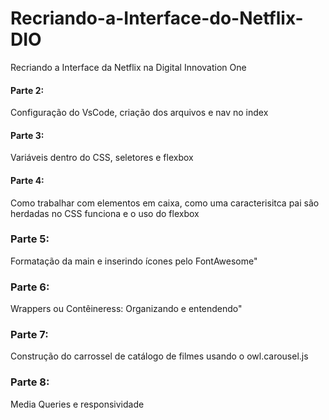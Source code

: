 # Recriando-a-Interface-do-Netflix-DIO
Recriando a Interface da Netflix na Digital Innovation One

#### Parte 2: 
Configuração do VsCode, criação dos arquivos e nav no index
#### Parte 3: 
Variáveis dentro do CSS, seletores e flexbox

#### Parte 4: 
Como trabalhar com elementos em caixa, como uma caracterisitca pai são herdadas no CSS funciona e o uso do flexbox

### Parte 5:
Formatação da main e inserindo ícones pelo FontAwesome"

### Parte 6:
Wrappers ou Contêineress: Organizando e entendendo"

### Parte 7:
Construção do carrossel de catálogo de filmes usando o owl.carousel.js

### Parte 8:
Media Queries e responsividade
